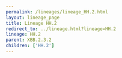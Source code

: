 ```yaml
---
permalink: /lineages/lineage_HH.2.html
layout: lineage_page
title: Lineage HH.2
redirect_to: ../lineage.html?lineage=HH.2
lineage: HH.2
parent: XBB.2.3.2
children: ['HH.2']
---
```

